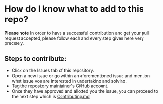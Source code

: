 # How do I know what to add to this repo?

**Please note** In order to have a successful contribution and get your pull request accepted, please follow each and every step given here very precisely. 

## Steps to contribute:

- Click on the Issues tab of this repository. 
- Open a new issue or go within an aforementioned issue and mention what issue you are interested in undertaking and solving.
- Tag the repository maintainer's GitHub account.
- Once they have approved and allotted you the issue, you can proceed to the next step which is [Contributing.md](/Contributing.md)
